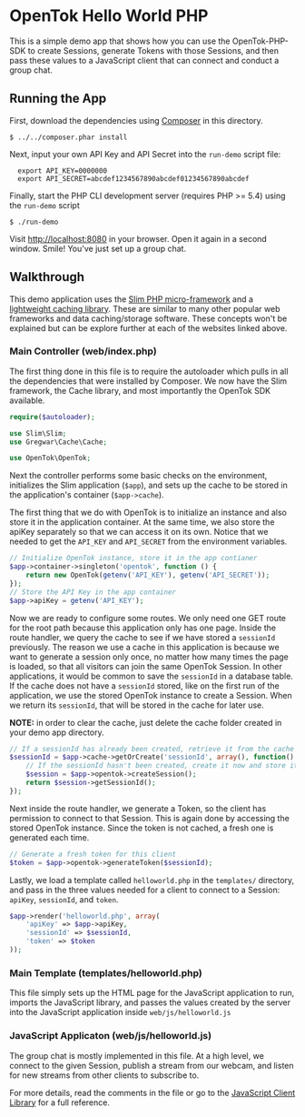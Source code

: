 # OpenTok Hello World PHP

This is a simple demo app that shows how you can use the OpenTok-PHP-SDK to create Sessions,
generate Tokens with those Sessions, and then pass these values to a JavaScript client that can
connect and conduct a group chat.

## Running the App

First, download the dependencies using [Composer](http://getcomposer.org) in this directory.

```
$ ../../composer.phar install
```

Next, input your own API Key and API Secret into the `run-demo` script file:

```
  export API_KEY=0000000
  export API_SECRET=abcdef1234567890abcdef01234567890abcdef
```

Finally, start the PHP CLI development server (requires PHP >= 5.4) using the `run-demo` script

```
$ ./run-demo
```

Visit <http://localhost:8080> in your browser. Open it again in a second window. Smile! You've just
set up a group chat.

## Walkthrough

This demo application uses the [Slim PHP micro-framework](http://www.slimframework.com/) and
a [lightweight caching library](https://github.com/Gregwar/Cache). These are similar to many other
popular web frameworks and data caching/storage software. These concepts won't be explained but can
be explore further at each of the websites linked above.

### Main Controller (web/index.php)

The first thing done in this file is to require the autoloader which pulls in all the dependencies
that were installed by Composer. We now have the Slim framework, the Cache library, and most
importantly the OpenTok SDK available.

```php
require($autoloader);

use Slim\Slim;
use Gregwar\Cache\Cache;

use OpenTok\OpenTok;
```

Next the controller performs some basic checks on the environment, initializes the Slim application
(`$app`), and sets up the cache to be stored in the application's container (`$app->cache`).

The first thing that we do with OpenTok is to initialize an instance and also store it in the
application container. At the same time, we also store the apiKey separately so that we can access
it on its own. Notice that we needed to get the `API_KEY` and `API_SECRET` from the environment
variables.

```php
// Initialize OpenTok instance, store it in the app contianer
$app->container->singleton('opentok', function () {
    return new OpenTok(getenv('API_KEY'), getenv('API_SECRET'));
});
// Store the API Key in the app container
$app->apiKey = getenv('API_KEY');
```

Now we are ready to configure some routes. We only need one GET route for the root path because this
application only has one page. Inside the route handler, we query the cache to see if we have stored
a `sessionId` previously. The reason we use a cache in this application is because we want to generate
a session only once, no matter how many times the page is loaded, so that all visitors can join the
same OpenTok Session. In other applications, it would be common to save the `sessionId` in a database
table. If the cache does not have a `sessionId` stored, like on the first run of the application, we
use the stored OpenTok instance to create a Session. When we return its `sessionId`, that will be
stored in the cache for later use.

**NOTE:** in order to clear the cache, just delete the cache folder created in your demo app directory.

```php
// If a sessionId has already been created, retrieve it from the cache
$sessionId = $app->cache->getOrCreate('sessionId', array(), function() use ($app) {
    // If the sessionId hasn't been created, create it now and store it
    $session = $app->opentok->createSession();
    return $session->getSessionId();
});
```

Next inside the route handler, we generate a Token, so the client has permission to connect to that
Session. This is again done by accessing the stored OpenTok instance. Since the token is not cached,
a fresh one is generated each time.

```php
// Generate a fresh token for this client
$token = $app->opentok->generateToken($sessionId);
```

Lastly, we load a template called `helloworld.php` in the `templates/` directory, and pass in the
three values needed for a client to connect to a Session: `apiKey`, `sessionId`, and `token`.

```php
$app->render('helloworld.php', array(
    'apiKey' => $app->apiKey,
    'sessionId' => $sessionId,
    'token' => $token
));
```

### Main Template (templates/helloworld.php)

This file simply sets up the HTML page for the JavaScript application to run, imports the
JavaScript library, and passes the values created by the server into the JavaScript application
inside `web/js/helloworld.js`

### JavaScript Applicaton (web/js/helloworld.js)

The group chat is mostly implemented in this file. At a high level, we connect to the given
Session, publish a stream from our webcam, and listen for new streams from other clients to
subscribe to.

For more details, read the comments in the file or go to the
[JavaScript Client Library](http://tokbox.com/opentok/libraries/client/js/) for a full reference.
